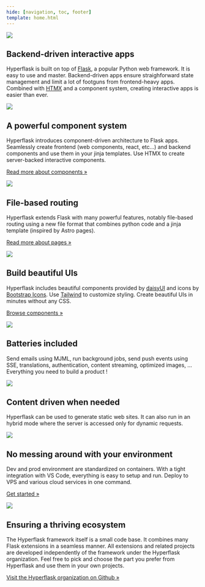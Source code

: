 ```yaml
---
hide: [navigation, toc, footer]
template: home.html
---
```

<div class="home-feature">
    <div>
        <img src="/assets/images/home-feature-flask.svg">
    </div>
    <div>
        <h2>Backend-driven interactive apps</h2>
        <p>
            Hyperflask is built on top of <a href="https://flask.palletsprojects.com/en/stable/">Flask</a>, a popular Python web framework. It is easy to use and master. Backend-driven apps ensure straighforward state management and limit a lot of footguns from frontend-heavy apps. Combined with <a href="https://htmx.org/">HTMX</a> and a component system, creating interactive apps is easier than ever.
        </p>
    </div>
</div>
<div class="home-feature">
    <div>
        <img src="/assets/images/home-feature-components.svg">
    </div>
    <div>
        <h2>A powerful component system</h2>
        <p>
            Hyperflask introduces component-driven architecture to Flask apps. Seamlessly create frontend (web components, react, etc...) and backend components and use them in your jinja templates. Use HTMX to create server-backed interactive components.
        </p>
        <p>
            <a href="/guides/components/">Read more about components &raquo;</a>
        </p>
    </div>
</div>
<div class="home-feature">
    <div>
        <img src="/assets/images/home-feature-pages.svg">
    </div>
    <div>
        <h2>File-based routing</h2>
        <p>
            Hyperflask extends Flask with many powerful features, notably file-based routing using a new file format that combines python code and a jinja template (inspired by Astro pages).
        </p>
        <p>
            <a href="/guides/pages/">Read more about pages &raquo;</a>
        </p>
    </div>
</div>
<div class="home-feature">
    <div>
        <img src="/assets/images/home-feature-ui.png">
    </div>
    <div>
        <h2>Build beautiful UIs</h2>
        <p>
            Hyperflask includes beautiful components provided by <a href="https://daisyui.com">daisyUI</a> and icons by <a href="https://icons.getbootstrap.com">Bootstrap Icons</a>. Use <a href="https://tailwindcss.com">Tailwind</a> to customize styling. Create beautiful UIs in minutes without any CSS.
        </p>
        <p>
            <a href="/components/">Browse components &raquo;</a>
        </p>
    </div>
</div>
<div class="home-feature">
    <div>
        <img src="/assets/images/home-feature-battery.svg">
    </div>
    <div>
        <h2>Batteries included</h2>
        <p>
            Send emails using MJML, run background jobs, send push events using SSE, translations, authentication, content streaming, optimized images, ...
            <br>Everything you need to build a product !
        </p>
    </div>
</div>
<div class="home-feature">
    <div>
        <img src="/assets/images/home-feature-content.svg">
    </div>
    <div>
        <h2>Content driven when needed</h2>
        <p>
            Hyperflask can be used to generate static web sites. It can also run in an hybrid mode where the server is accessed only for dynamic requests.
        </p>
    </div>
</div>
<div class="home-feature">
    <div>
        <img src="/assets/images/home-feature-env.svg">
    </div>
    <div>
        <h2>No messing around with your environment</h2>
        <p>
            Dev and prod environment are standardized on containers. With a tight integration with VS Code, everything is easy to setup and run.
            Deploy to VPS and various cloud services in one command.
        </p>
        <p>
            <a href="/getting-started/">Get started &raquo;</a>
        </p>
    </div>
</div>
<div class="home-feature">
    <div>
        <img src="/assets/images/home-feature-ecosystem.svg">
    </div>
    <div>
        <h2>Ensuring a thriving ecosystem</h2>
        <p>
            The Hyperflask framework itself is a small code base. It combines many Flask extensions in a seamless manner.
            All extensions and related projects are developed independently of the framework under the Hyperflask organization.
            Feel free to pick and choose the part you prefer from Hyperflask and use them in your own projects.
        </p>
        <p>
            <a href="https://github.com/hyperflask">Visit the Hyperflask organization on Github &raquo;</a>
        </p>
    </div>
</div>